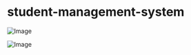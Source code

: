 # student-management-system  

![Image](https://github.com/user-attachments/assets/5b5ce2d4-3800-4241-a48c-1620301f722e)

![Image](https://github.com/user-attachments/assets/cb4e4e0b-8cd5-4694-94ca-a0a972ca0e9a)

